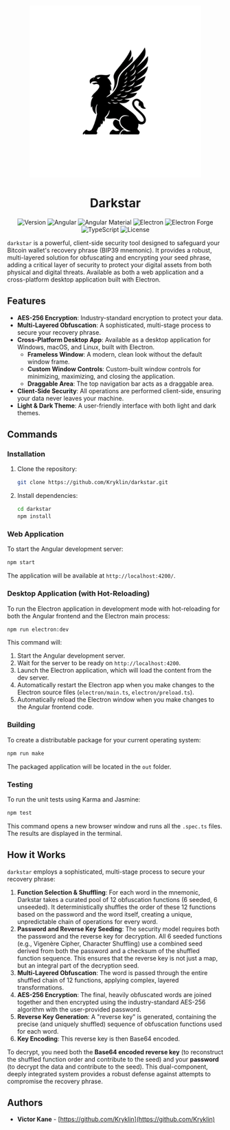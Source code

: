 <p align="center">
  <picture>
    <source media="(prefers-color-scheme: dark)" srcset="public/assets/img/logo-white.png">
    <img src="public/assets/img/logo-black.png" alt="Darkstar Logo" width="400">
  </picture>
</p>

<h1 align="center">Darkstar</h1>

<p align="center">
  <img src="https://img.shields.io/badge/version-1.2.0-blue" alt="Version"/>
  <img src="https://img.shields.io/badge/Angular-v20.3.0-dd0031?logo=angular" alt="Angular"/>
  <img src="https://img.shields.io/badge/Angular%20Material-v20.2.5-blue?logo=angular" alt="Angular Material"/>
  <img src="https://img.shields.io/badge/Electron-v38.2.0-blue?logo=electron" alt="Electron"/>
  <img src="https://img.shields.io/badge/Electron%20Forge-v7.9.0-blue?logo=electron" alt="Electron Forge"/>
  <img src="https://img.shields.io/badge/TypeScript-v5.9.2-blue?logo=typescript" alt="TypeScript"/>
  <img src="https://img.shields.io/badge/license-MIT-green" alt="License"/>
</p>

`darkstar` is a powerful, client-side security tool designed to safeguard your Bitcoin wallet's recovery phrase (BIP39 mnemonic). It provides a robust, multi-layered solution for obfuscating and encrypting your seed phrase, adding a critical layer of security to protect your digital assets from both physical and digital threats. Available as both a web application and a cross-platform desktop application built with Electron.

## Features

- **AES-256 Encryption**: Industry-standard encryption to protect your data.
- **Multi-Layered Obfuscation**: A sophisticated, multi-stage process to secure your recovery phrase.
- **Cross-Platform Desktop App**: Available as a desktop application for Windows, macOS, and Linux, built with Electron.
  - **Frameless Window**: A modern, clean look without the default window frame.
  - **Custom Window Controls**: Custom-built window controls for minimizing, maximizing, and closing the application.
  - **Draggable Area**: The top navigation bar acts as a draggable area.
- **Client-Side Security**: All operations are performed client-side, ensuring your data never leaves your machine.
- **Light & Dark Theme**: A user-friendly interface with both light and dark themes.

## Commands

### Installation

1.  Clone the repository:
    ```bash
    git clone https://github.com/Kryklin/darkstar.git
    ```
2.  Install dependencies:
    ```bash
    cd darkstar
    npm install
    ```

### Web Application

To start the Angular development server:
```bash
npm start
```
The application will be available at `http://localhost:4200/`.

### Desktop Application (with Hot-Reloading)

To run the Electron application in development mode with hot-reloading for both the Angular frontend and the Electron main process:
```bash
npm run electron:dev
```
This command will:
1. Start the Angular development server.
2. Wait for the server to be ready on `http://localhost:4200`.
3. Launch the Electron application, which will load the content from the dev server.
4. Automatically restart the Electron app when you make changes to the Electron source files (`electron/main.ts`, `electron/preload.ts`).
5. Automatically reload the Electron window when you make changes to the Angular frontend code.

### Building

To create a distributable package for your current operating system:
```bash
npm run make
```
The packaged application will be located in the `out` folder.

### Testing

To run the unit tests using Karma and Jasmine:
```bash
npm test
```
This command opens a new browser window and runs all the `.spec.ts` files. The results are displayed in the terminal.

## How it Works

`darkstar` employs a sophisticated, multi-stage process to secure your recovery phrase:

1.  **Function Selection & Shuffling**: For each word in the mnemonic, Darkstar takes a curated pool of 12 obfuscation functions (6 seeded, 6 unseeded). It deterministically shuffles the order of these 12 functions based on the password and the word itself, creating a unique, unpredictable chain of operations for every word.
2.  **Password and Reverse Key Seeding**: The security model requires both the password and the reverse key for decryption. All 6 seeded functions (e.g., Vigenère Cipher, Character Shuffling) use a combined seed derived from both the password and a checksum of the shuffled function sequence. This ensures that the reverse key is not just a map, but an integral part of the decryption seed.
3.  **Multi-Layered Obfuscation**: The word is passed through the entire shuffled chain of 12 functions, applying complex, layered transformations.
4.  **AES-256 Encryption**: The final, heavily obfuscated words are joined together and then encrypted using the industry-standard AES-256 algorithm with the user-provided password.
5.  **Reverse Key Generation**: A "reverse key" is generated, containing the precise (and uniquely shuffled) sequence of obfuscation functions used for each word.
6.  **Key Encoding**: This reverse key is then Base64 encoded.

To decrypt, you need both the **Base64 encoded reverse key** (to reconstruct the shuffled function order and contribute to the seed) and your **password** (to decrypt the data and contribute to the seed). This dual-component, deeply integrated system provides a robust defense against attempts to compromise the recovery phrase.

## Authors

- **Victor Kane** - [https://github.com/Kryklin](https://github.com/Kryklin)
